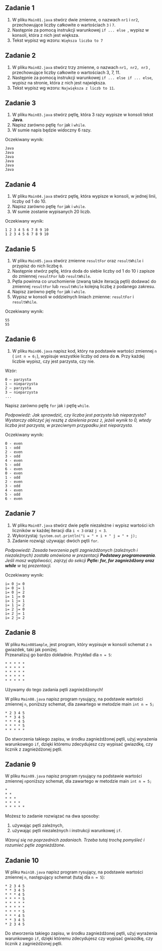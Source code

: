 ## Zadanie 1


1. W pliku `Main01.java` stwórz dwie zmienne, o nazwach `nr1` i `nr2`, przechowujące liczby całkowite o wartościach `3` i `7`.
2. Następnie za pomocą instrukcji warunkowej ```if ... else ```, wypisz w konsoli, która z nich jest większa.
3. Tekst wypisz wg wzoru: `Większa liczba to 7`


## Zadanie 2


1. W pliku `Main02.java` stwórz trzy zmienne, o nazwach `nr1, nr2, nr3` , przechowujące liczby całkowite o wartościach 3, 7, 11.
2. Następnie za pomocą instrukcji warunkowej `if ... else if ... else`, wypisz na stronie, która z nich jest największa.
3. Tekst wypisz wg wzoru: `Największa z liczb to 11`.


## Zadanie 3


1. W pliku `Main03.java` stwórz pętlę, która 3 razy wypisze w konsoli tekst **Java**.
2. Napisz zarówno pętlę `for` jak i `while`.
3. W sumie napis będzie widoczny 6 razy.

Oczekiwany wynik:
````
Java
Java
Java
Java
Java
Java
````


## Zadanie 4


1. W pliku `Main04.java` stwórz pętlę, która wypisze w konsoli, w jednej linii, liczby od 1 do 10.
2. Napisz zarówno pętlę `for` jak i `while`.
3. W sumie zostanie wypisanych 20 liczb.

Oczekiwany wynik:
````
1 2 3 4 5 6 7 8 9 10 
1 2 3 4 5 6 7 8 9 10 
````


## Zadanie 5


1. W pliku `Main05.java` stwórz zmienne `resultFor` oraz `resultWhile` i przypisz do nich liczbę `0`.
2. Następnie stwórz pętlę, która doda do siebie liczby od 1 do 10 i zapisze do zmiennej `resultFor` lub `resultWhile`.
3. Pętla powinna co uruchomienie (zwaną także iteracją pętli) dodawać do zmiennej `resultFor` lub `resultWhile` kolejną liczbę z podanego zakresu.
4. Napisz zarówno pętlę `for` jak i `while`.
5. Wypisz w konsoli w oddzielnych liniach zmienne: `resultFor` i `resultWhile`.

Oczekiwany wynik:
````
55
55
````


## Zadanie 6


1. W pliku `Main06.java` napisz kod, który na podstawie wartości zmiennej `n` ( `int n = 6;`),
   wypisuje wszystkie liczby od zera do **n**.
   Przy każdej liczbie wypisz, czy jest parzysta, czy nie.

Wzór:

```
0 – parzysta
1 – nieparzysta
2 – parzysta
3 – nieparzysta
...
```

Napisz zarówno pętlę `for` jak i pętlę `while`.

*Podpowiedź: Jak sprawdzić, czy liczba jest parzysta lub nieparzysta?
Wystarczy obliczyć jej resztę z dzielenia przez `2`,
jeżeli wynik to 0, wtedy liczba jest parzysta, w przeciwnym przypadku jest nieparzysta.*

Oczekiwany wynik:
````
0 - even
1 - odd
2 - even
3 - odd
4 - even
5 - odd
6 - even
0 - even
1 - odd
2 - even
3 - odd
4 - even
5 - odd
6 - even
````


## Zadanie 7

1. W pliku `Main07.java` stwórz dwie pętle niezależne i wypisz wartości ich liczników
   w każdej iteracji dla `i < 3` oraz `j < 3`.
2. Wykorzystaj: ```System.out.println("i = " + i + " j = " + j);```
3. Zadanie rozwiąż używając dwóch pętli `for`.

*Podpowiedź: Zasada tworzenia pętli zagnieżdżonych (zależnych i niezależnych) została omówiona w prezentacji
**Podstawy programowania**.
Jeśli masz wątpliwości, zajrzyj do sekcji **Pętle: for, for zagnieżdżony oraz while** w tej prezentacji.*

Oczekiwany wynik:
```
i= 0 j= 0
i= 0 j= 1
i= 0 j= 2
i= 1 j= 0
i= 1 j= 1
i= 1 j= 2
i= 2 j= 0
i= 2 j= 1
i= 2 j= 2
```


## Zadanie 8


W pliku `Main08Sample`, jest program, który wypisuje w konsoli
schemat z `n` gwiazdek, taki jak poniżej.  
Przeanalizuj go bardzo dokładnie.
Przykład dla  ```n = 5```:

```
* * * * *
* * * * *
* * * * *
* * * * *
* * * * *
```

Używamy do tego zadania pętli zagnieżdżonych!

W pliku `Main08.java` napisz program rysujący, na podstawie wartości zmiennej `n`, poniższy schemat,
dla zawartego w metodzie main `int n = 5;`

```
* 2 3 4 5
* * 3 4 5
* * * 4 5
* * * * 5
* * * * *
```


Do stworzenia takiego zapisu, w środku zagnieżdżonej pętli, użyj wyrażenia warunkowego `if`,
dzięki któremu zdecydujesz czy wypisać gwiazdkę, czy licznik z zagnieżdżonej pętli.


## Zadanie 9


W pliku `Main09.java` napisz program rysujący na podstawie wartości zmiennej `n`poniższy schemat,
dla zawartego w metodzie main `int n = 5;`

```
*
* *
* * *
* * * *
* * * * *
```

Możesz to zadanie rozwiązać na dwa sposoby:

1. używając pętli zależnych,
2. używając pętli niezależnych i instrukcji warunkowej `if`.

*Wzoruj się na poprzednich zadaniach. Trzeba tutaj trochę pomyśleć i rozumieć pętle zagnieżdżone.*



## Zadanie 10

W pliku `Main10.java` napisz program rysujący, na podstawie wartości zmiennej `n`, następujący schemat (tutaj dla ```n = 5```):

```
* 2 3 4 5
* * 3 4 5
* * * 4 5
* * * * 5
* * * * *
* * * * *
* * * * 5
* * * 4 5
* * 3 4 5
* 2 3 4 5
```

Do stworzenia takiego zapisu, w środku zagnieżdżonej pętli, użyj wyrażenia warunkowego `if`,
dzięki któremu zdecydujesz czy wypisać gwiazdkę, czy licznik z zagnieżdżonej pętli.